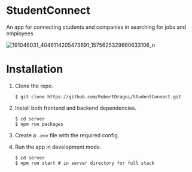 # StudentConnect

An app for connecting students and companies in searching for jobs and employees

![191046031_4046114205473691_1575625329660633106_n](https://user-images.githubusercontent.com/32110030/119680017-7fbe4c80-be49-11eb-9900-d1a206b8f3b3.png)

# Installation

1. Clone the repo.

   ```
   $ git clone https://github.com/RobertDragoi/StudentConnect.git
   ```

2. Install both frontend and backend dependencies.

   ```
   $ cd server
   $ npm run packages

   ```

3. Create a `.env` file with the required config.
4. Run the app in development mode.

   ```
   $ cd server
   $ npm run start # in server directory for full stack

   ```
